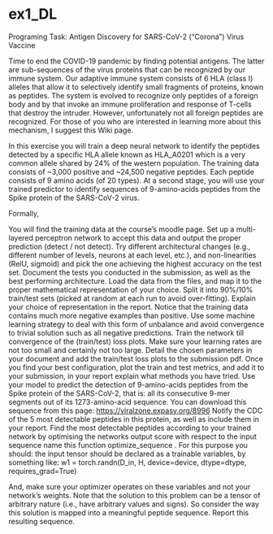 # ex1_DL

Programing Task: Antigen Discovery for SARS-CoV-2 (“Corona”) Virus Vaccine

Time to end the COVID-19 pandemic by finding potential antigens. The latter are sub-sequences of the virus proteins that can be recognized by our immune system. Our adaptive immune system consists of 6 HLA (class I) alleles that allow it to selectively identify small fragments of proteins, known as peptides. The system is evolved to recognize only peptides of a foreign body and by that invoke an immune proliferation and response of T-cells that destroy the intruder. However, unfortunately not all foreign peptides are recognized. For those of you who are interested in learning more about this mechanism, I suggest this Wiki page.

In this exercise you will train a deep neural network to identify the peptides detected by a specific HLA allele known as HLA_A0201 which is a very common allele shared by 24% of the western population. The training data consists of ~3,000 positive and ~24,500 negative peptides. Each peptide consists of 9 amino acids (of 20 types). At a second stage, you will use your trained predictor to identify sequences of 9-amino-acids peptides from the Spike protein of the SARS-CoV-2 virus. 

Formally,

You will find the training data at the course’s moodle page. 
Set up a multi-layered perceptron network to accept this data and output the proper prediction (detect / not detect). Try different architectural changes (e.g., different number of levels, neurons at each level, etc.), and non-linearities (RelU, sigmoid) and pick the one achieving the highest accuracy on the test set. Document the tests you conducted in the submission, as well as the best performing architecture. 
Load the data from the files, and map it to the proper mathematical representation of your choice. Split it into 90%/10% train/test sets (picked at random at each run to avoid over-fitting). Explain your choice of representation in the report. Notice that the training data contains much more negative examples than positive. Use some machine learning strategy to deal with this form of unbalance and avoid convergence to trivial solution such as all negative predictions.
Train the network till convergence of the (train/test) loss plots. Make sure your learning rates are not too small and certainly not too large. Detail the chosen parameters in your document and add the train/test loss plots to the submission pdf.
Once you find your best configuration, plot the train and test metrics, and add it to your submission, in your report explain what methods you have tried.
Use your model to predict the detection of 9-amino-acids peptides from the Spike protein of the SARS-CoV-2, that is: all its consecutive 9-mer segments out of its 1273-amino-acid sequence. You can download this sequence from this page: https://viralzone.expasy.org/8996
Notify the CDC of the 5 most detectable peptides in this protein, as well as include them in your report.
Find the most detectable peptides according to your trained network by optimising the networks output score with respect to the input sequence name this function optimize_sequence  . For this purpose you should:
the input tensor should be declared as a trainable variables, by something like: w1 = torch.randn(D_in, H, device=device, dtype=dtype, requires_grad=True)

And, make sure your optimizer operates on these variables and not your network’s weights.
Note that the solution to this problem can be a tensor of arbitrary nature (i.e., have arbitrary values and signs). So consider the way this solution is mapped into a meaningful peptide sequence. Report this resulting sequence.



